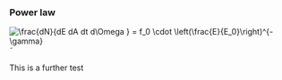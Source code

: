 <!---
Rendering of formulas using https://alexanderrodin.com/github-latex-markdown/
-->

### Power law

![\frac{dN}{dE dA dt d\Omega } = f_0 \cdot \left(\frac{E}{E_0}\right)^{-\gamma}](https://render.githubusercontent.com/render/math?math=%5Cfrac%7BdN%7D%7BdE%20dA%20dt%20d%5COmega%20%7D%20%3D%20f_0%20%5Ccdot%20%5Cleft(%5Cfrac%7BE%7D%7BE_0%7D%5Cright)%5E%7B-%5Cgamma%7D)˜

This is a further test
